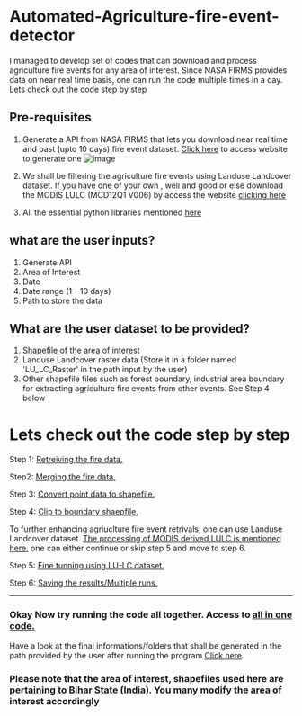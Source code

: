 # Automated-Agriculture-fire-event-detector
I managed to develop set of codes that can download and process agriculture fire events for any area of interest. Since NASA FIRMS provides data on near real time basis, one can run the code multiple times in a day. Lets check out the code step by step

## Pre-requisites
1. Generate a API from NASA FIRMS that lets you download near real time and past (upto 10 days) fire event dataset. [Click here](https://firms.modaps.eosdis.nasa.gov/api/area/) to access website to generate one
![image](https://user-images.githubusercontent.com/83420459/201974345-2780ca02-5577-4e28-aea3-4e09582b02bb.png)

2. We shall be filtering the agriculture fire events using Landuse Landcover dataset. If you have one of your own , well and good or else download the MODIS LULC (MCD12Q1 V006) by access the website [clicking here](https://lpdaac.usgs.gov/products/mcd12q1v006/)
3. All the essential python libraries mentioned [here](https://github.com/moorthynair/Automated-Agriculture-fire-event-detector/blob/main/Essential%20Libraries.PNG)

## what are the user inputs?
1. Generate API
2. Area of Interest
3. Date
4. Date range (1 - 10 days)
5. Path to store the data

## What are the user dataset to be provided?
1. Shapefile of the area of interest
2. Landuse Landcover raster data (Store it in a folder named 'LU_LC_Raster' in the path input by the user) 
3. Other shapefile files such as forest boundary, industrial area boundary for extracting agriculture fire events from other events. See Step 4 below 

# Lets check out the code step by step
Step 1: [Retreiving the fire data.](https://github.com/moorthynair/Automated-Agriculture-fire-event-detector/blob/main/Step_1_Retreivng%20the%20fire%20data.py) 

Step2: [Merging the fire data.](https://github.com/moorthynair/Automated-Agriculture-fire-event-detector/blob/main/Step_2_merging%20of%20data.py) 

Step 3: [Convert point data to shapefile.](https://github.com/moorthynair/Automated-Agriculture-fire-event-detector/blob/main/Step_3_Convert%20fire%20data%20point%20to%20shapefile.py) 

Step 4: [Clip to boundary shaepfile.](https://github.com/moorthynair/Automated-Agriculture-fire-event-detector/blob/main/Step_4_Clip%20to%20boundary.py) 

To further enhancing agriuclture fire event retrivals, one can use Landuse Landcover dataset. [The processing of MODIS derived LULC is mentioned here.](https://github.com/moorthynair/Automated-Agriculture-fire-event-detector/blob/main/LU_LC%20Retreivals.py) one can either continue or skip step 5 and move to step 6. 

Step 5: [Fine tunning using LU-LC dataset.](https://github.com/moorthynair/Automated-Agriculture-fire-event-detector/blob/main/Step_5_Fine%20tunning%20by%20assigning%20land%20class.py)

Step 6: [Saving the results/Multiple runs.](https://github.com/moorthynair/Automated-Agriculture-fire-event-detector/blob/main/Step_6_Save%20the%20results.py)

------

### Okay Now try running the code all together. Access to [all in one code.](https://github.com/moorthynair/Automated-Agriculture-fire-event-detector/blob/main/All%20in%20one%20code.py)

Have a look at the final informations/folders that shall be generated in the path provided by the user after running the program [Click here](https://github.com/moorthynair/Automated-Agriculture-fire-event-detector/blob/main/Final%20Path.png)

### Please note that the area of interest, shapefiles used here are pertaining to Bihar State (India). You many modify the area of interest accordingly
